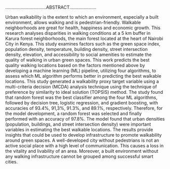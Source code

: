 ................................ABSTRACT.....................

Urban walkability is the extent to which an environment, especially a built environment, allows 
walking and is pedestrian-friendly. Walkable neighborhoods are great for health, happiness and 
economic growth. This research analyses disparities in walking conditions at a 5 km buffer in 
Karura forest neighborhoods, the main forest located at the heart of Nairobi City in Kenya. This 
study examines factors such as the green space index, population density, temperature, building 
density, street intersection density, elevation, and accessibility to social amenities to estimate the 
quality of walking in urban green spaces. This work predicts the best quality walking locations 
based on the factors mentioned above by developing a machine learning (ML) pipeline, utilizing 
four algorithms, to assess which ML algorithm performs better in predicting the best walkable 
locations. This study generated a walkability proxy target variable using a multi-criteria decision 
(MCDA) analysis technique using the technique of preference by similarity to ideal solution 
(TOPSIS) method. The study found that random forest was the best classifier among the four ML 
algorithms, followed by decision tree, logistic regression, and gradient boosting, with accuracies 
of 93.4%, 91,3%, 91.3%, and 89.1%, respectively. Therefore, for the model development, a 
random forest was selected and finally performed with an accuracy of 97.8%. The model found 
that urban densities (population, buildings, and street intersection density) were important 
variables in estimating the best walkable locations. The results provide insights that could be 
used to develop infrastructure to promote walkability around green spaces. A well-developed city 
without pedestrians is not an active social place with a high level of communication. This causes 
a loss in the vitality and livability of an area. Moreover, a built environment without any walking 
infrastructure cannot be grouped among successful smart cities.